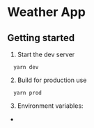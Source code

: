 # Weather App
## Getting started
1. Start the dev server

```
  yarn dev
```

2. Build for production use

```
  yarn prod
```

3. Environment variables:
-
